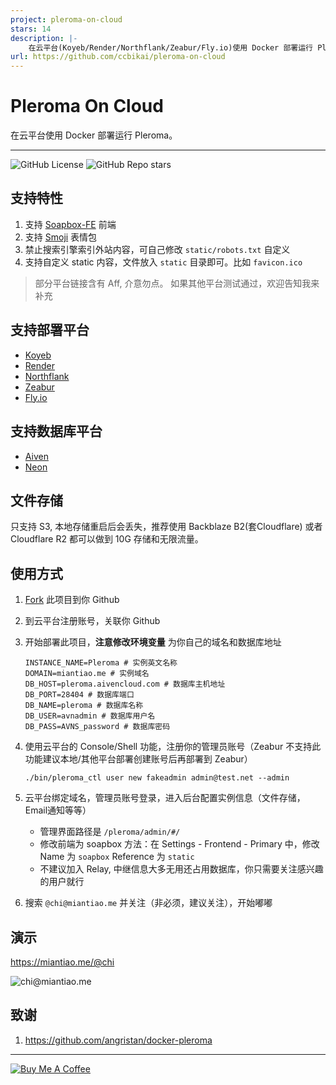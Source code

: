 ```yaml
---
project: pleroma-on-cloud
stars: 14
description: |-
    在云平台(Koyeb/Render/Northflank/Zeabur/Fly.io)使用 Docker 部署运行 Pleroma。
url: https://github.com/ccbikai/pleroma-on-cloud
---
```


# Pleroma On Cloud

在云平台使用 Docker 部署运行 Pleroma。

---

![GitHub License](https://img.shields.io/github/license/ccbikai/pleroma-on-cloud)
![GitHub Repo stars](https://img.shields.io/github/stars/ccbikai/pleroma-on-cloud)

## 支持特性

1. 支持 [Soapbox-FE](https://soapbox.pub/) 前端
2. 支持 [Smoji](https://github.com/DejavuMoe/Smoji) 表情包
3. 禁止搜索引擎索引外站内容，可自己修改 `static/robots.txt` 自定义
4. 支持自定义 static 内容，文件放入 `static` 目录即可。比如 `favicon.ico`

> 部分平台链接含有 Aff, 介意勿点。 如果其他平台测试通过，欢迎告知我来补充

## 支持部署平台

- [Koyeb](https://app.koyeb.com/)
- [Render](https://render.com/)
- [Northflank](https://northflank.com/)
- [Zeabur](https://s.mt.ci/WrK7Dc)
- [Fly.io](https://fly.io/)

## 支持数据库平台

- [Aiven](https://s.mt.ci/dgQGhM)
- [Neon](https://neon.tech/)

## 文件存储

只支持 S3, 本地存储重启后会丢失，推荐使用 Backblaze B2(套Cloudflare) 或者 Cloudflare R2 都可以做到 10G 存储和无限流量。

## 使用方式

1. [Fork](https://github.com/ccbikai/pleroma-on-cloud/fork) 此项目到你 Github
2. 到云平台注册账号，关联你 Github
3. 开始部署此项目，**注意修改环境变量** 为你自己的域名和数据库地址

    ```env
    INSTANCE_NAME=Pleroma # 实例英文名称
    DOMAIN=miantiao.me # 实例域名
    DB_HOST=pleroma.aivencloud.com # 数据库主机地址
    DB_PORT=28404 # 数据库端口
    DB_NAME=pleroma # 数据库名称
    DB_USER=avnadmin # 数据库用户名
    DB_PASS=AVNS_password # 数据库密码
    ```

4. 使用云平台的 Console/Shell 功能，注册你的管理员账号（Zeabur 不支持此功能建议本地/其他平台部署创建账号后再部署到 Zeabur）

    `./bin/pleroma_ctl user new fakeadmin admin@test.net --admin`

5. 云平台绑定域名，管理员账号登录，进入后台配置实例信息（文件存储，Email通知等等）

   - 管理界面路径是 `/pleroma/admin/#/`
   - 修改前端为 soapbox 方法：在 Settings - Frontend - Primary 中，修改 Name 为 `soapbox` Reference 为 `static`
   - 不建议加入 Relay, 中继信息大多无用还占用数据库，你只需要关注感兴趣的用户就行

6. 搜索 `@chi@miantiao.me` 并关注（非必须，建议关注），开始嘟嘟

## 演示

<https://miantiao.me/@chi>

![chi@miantiao.me](https://static.miantiao.me/share/nNbzS2/miantiao.me_chi.jpg)

## 致谢

1. <https://github.com/angristan/docker-pleroma>

---

[![Buy Me A Coffee](https://static.miantiao.me/share/0WmsVP/CcmGr8.png)](https://www.buymeacoffee.com/ccbikai)

